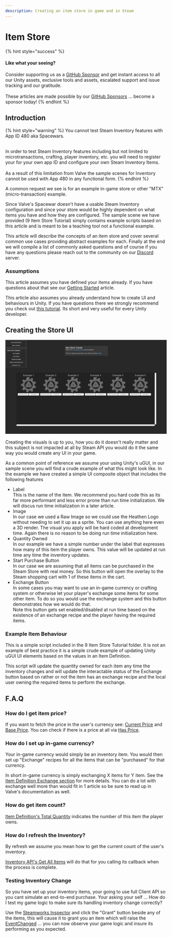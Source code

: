 ```yaml
---
description: Creating an item store in game and in Steam
---
```


# Item Store

{% hint style="success" %}
#### Like what your seeing?

Consider supporting us as a [GitHub Sponsor](../../../../../company/concepts/become-a-sponsor.md) and get instant access to all our Unity assets, exclusive tools and assets, escalated support and issue tracking and our gratitude.\
\
These articles are made possible by our [GitHub Sponsors](https://github.com/sponsors/heathen-engineering) ... become a sponsor today!
{% endhint %}

## Introduction

{% hint style="warning" %}
You cannot test Steam Inventory features with App ID 480 aka Spacewars.

\
In order to test Steam Inventory features including but not limited to microtransactions, crafting, player inventory, etc. you will need to register your for your own app ID and configure your own Steam Inventory Items.\
\
As a result of this limitation from Valve the sample scenes for Inventory cannot be used with App 480 in any functional form.
{% endhint %}

A common request we see is for an example in-game store or other "MTX" (micro-transaction) example.

Since Valve's Spacewar doesn't have a usable Steam Inventory configuration and since your store would be highly dependent on what items you have and how they are configured. The sample scene we have provided (9 Item Store Tutorial) simply contains example scripts based on this article and is meant to be a teaching tool not a functional example.

This article will describe the concepts of an item store and cover several common use cases providing abstract examples for each. Finally at the end we will compile a list of commonly asked questions and of course if you have any questions please reach out to the community on our [Discord](https://discord.gg/6X3xrRc) server.

### Assumptions

This article assumes you have defined your items already. If you have questions about that see our [Getting Started](../../inventory/getting-started.md) article.

This article also assumes you already understand how to create UI and behaviours in Unity. If you have questions there we strongly recommend you check out [this tutorial](https://learn.unity.com/pathway/junior-programmer). Its short and very useful for every Unity developer.

## Creating the Store UI

![](<../../../../../.gitbook/assets/image (180) (1) (1).png>)

Creating the visuals is up to you, how you do it doesn't really matter and this subject is not impacted at all by Steam API you would do it the same way you would create any UI in your game.

As a common point of reference we assume your using Unity's uGUI, in our sample scene you will find a crude example of what this might look like. In the example we have created a simple UI composite object that includes the following features

* Label\
  This is the name of the item. We recommend you hard code this as its far more performant and less error prone than run time initialization. We will discus run time initialization in a later article.
* Image\
  In our case we used a Raw Image so we could use the Heathen Logo without needing to set it up as a sprite. You can use anything here even a 3D render. The visual you apply will be hard coded at development time. Again there is no reason to be doing run time initialization here.
* Quantity Owned\
  In our example we have a simple number under the label that expresses how many of this item the player owns. This value will be updated at run time any time the inventory updates.
* Start Purchase Button\
  In our case we are assuming that all items can be purchased in the Steam Store with real money. So this button will open the overlay to the Steam shopping cart with 1 of these items in the cart.
* Exchange Button\
  In some cases you may want to use an in-game currency or crafting system or otherwise let your player's exchange some items for some other item. To do so you would use the exchange system and this button demonstrates how we would do that.\
  Note this button gets set enabled/disabled at run time based on the existence of an exchange recipe and the player having the required items.

### Example Item Behaviour

This is a simple script included in the 9 Item Store Tutorial folder. It is not an example of best practice it is a simple crude example of updating Unity uGUI UI elements based on the values in an Item Definition.&#x20;

This script will update the quantity owned for each item any time the inventory changes and will update the interactable status of the Exchange button based on rather or not the item has an exchange recipe and the local user owning the required items to perform the exchange.

## F.A.Q

### How do I get item price?

If you want to fetch the price in the user's currency see: [Current Price](../../../objects/item-definition.md#currentprice) and [Base Price](../../../objects/item-definition.md#baseprice). You can check if there is a price at all via [Has Price](../../../objects/item-definition.md#hasprice).

### How do I set up in-game currency?

Your in-game currency would simply be an inventory item. You would then set up "Exchange" recipes for all the items that can be "purchased" for that currency.

In short in-game currency is simply exchanging X items for Y item. See the [Item Definition Exchange section](../../../objects/item-definition.md#exchange-1) for more details. You can do a lot with exchange well more than would fit in 1 article so be sure to read up in Valve's documentation as well.

### How do get item count?

[Item Definition's Total Quantity](../../../objects/item-definition.md#totalquantity) indicates the number of this item the player owns.

### How do I refresh the Inventory?

By refresh we assume you mean how to get the current count of the user's inventory.

[Inventory API's Get All Items](../../../api/inventory.md#getallitems) will do that for you calling its callback when the process is complete.

### Testing Inventory Change

So you have set up your inventory items, your going to use full Client API so you cant simulate an end-to-end purchase. Your asking your self ... How do I test my game logic to make sure its handling inventory change correctly?

Use the [Steamworks Inspector](../../#inventory) and click the "Grant" button beside any of the items, this will cause it to grant you an item which will raise the [EventChanged](../../../objects/steam-settings/game-client/inventory-settings.md) ... you can now observe your game logic and insure its performing as you expected.

